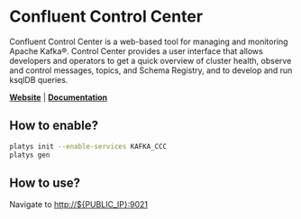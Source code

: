 # Confluent Control Center

Confluent Control Center is a web-based tool for managing and monitoring Apache Kafka®. Control Center provides a user interface that allows developers and operators to get a quick overview of cluster health, observe and control messages, topics, and Schema Registry, and to develop and run ksqlDB queries.

**[Website](https://docs.confluent.io/platform/current/control-center/index.html)** | **[Documentation](https://docs.confluent.io/platform/current/control-center/index.html)** 

## How to enable?

```bash
platys init --enable-services KAFKA_CCC
platys gen
```

## How to use?

Navigate to <http://${PUBLIC_IP}:9021>